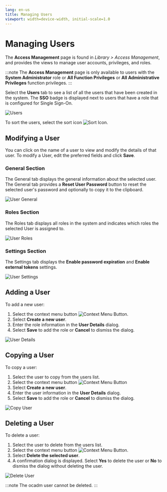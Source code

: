 ```yaml
---
lang: en-us
title: Managing Users
viewport: width=device-width, initial-scale=1.0
---
```


# Managing Users

The **Access Management** page is found in _Library > Access Management_, and provides the views to manage user accounts, privileges, and roles.

:::note
The **Access Management** page is only available to users with the **System Administrator** role or **All Function Privileges** or **All Administrative Privileges** function privileges.
:::

Select the **Users** tab to see a list of all the users that have been created in the system. The **SSO** badge is displayed next to users that have a role that is configured for Single Sign-On.

![Users](../Resources/Images/SM/Library/AccessManagement/users-page.png 'Users')

To sort the users, select the sort icon ![Sort Icon](../Resources/Images/SM/Library/AccessManagement/sort-icon.png 'Sort Icon').

## Modifying a User

You can click on the name of a user to view and modify the details of that user. To modify a User, edit the preferred fields and click **Save**.

### General Section

The General tab displays the general information about the selected user. The General tab provides a **Reset User Password** button to reset the selected user's password and optionally to copy it to the clipboard.

![User General](../Resources/Images/SM/Library/AccessManagement/users-general-tab.png 'User General')

### Roles Section

The Roles tab displays all roles in the system and indicates which roles the selected User is assigned to.

![User Roles](../Resources/Images/SM/Library/AccessManagement/users-roles-tab.png 'User Roles')

### Settings Section

The Settings tab displays the **Enable password expiration** and **Enable external tokens** settings.

![User Settings](../Resources/Images/SM/Library/AccessManagement/users-settings-tab.png 'User Settings')

## Adding a User

To add a new user:

1. Select the context menu button ![Context Menu Button](../Resources/Images/SM/Library/AccessManagement/context-menu.png 'Context Menu Button').
2. Select **Create a new user**.
3. Enter the role information in the **User Details** dialog.
4. Select **Save** to add the role or **Cancel** to dismiss the dialog.

![User Details](../Resources/Images/SM/Library/AccessManagement/user-details.png 'User Details')

## Copying a User

To copy a user:

1. Select the user to copy from the users list.
2. Select the context menu button ![Context Menu Button](../Resources/Images/SM/Library/AccessManagement/context-menu.png 'Context Menu Button')
3. Select **Create a new user**.
4. Enter the user information in the **User Details** dialog.
5. Select **Save** to add the role or **Cancel** to dismiss the dialog.

![Copy User](../Resources/Images/SM/Library/AccessManagement/copy-user.png 'Copy User')

## Deleting a User

To delete a user:

1. Select the user to delete from the users list.
2. Select the context menu button ![Context Menu Button](../Resources/Images/SM/Library/AccessManagement/context-menu.png 'Context Menu Button').
3. Select **Delete the selected user**.
4. A confirmation dialog is displayed. Select **Yes** to delete the user or **No** to dismiss the dialog without deleting the user.

![Delete User](../Resources/Images/SM/Library/AccessManagement/delete-user.png 'Delete User')

:::note
The ocadm user cannot be deleted.
:::
